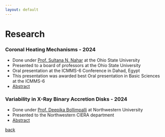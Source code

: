 ```yaml
---
layout: default
---
```


# Research

### Coronal Heating Mechanisms - 2024

*   Done under [Prof. Sultana N. Nahar](https://www.astronomy.ohio-state.edu/nahar.1) at the Ohio State University
*   Presented to a board of professors at the Ohio State University
*   Oral presentation at the ICMMS-6 Conference in Dahad, Egypt
*   This presentation was awarded best Oral presentation in Basic Sciences at the ICMMS-6
*   [Abstract](https://docs.google.com/document/d/e/2PACX-1vT4kX6wl8aLUzQDJlQpe2GhItHDFevkrRXZ6M47o6AsrnrinW0kule-e5fSAF0TJjmJKL3-fmIN2tdh/pub)


### Variability in X-Ray Binary Accretion Disks - 2024

*    Done under [Prof. Deepika Bollimpalli](https://anandadeepika28.wixsite.com/my-site) at Northwestern University
*    Presented to the Northwestern CIERA department
*    [Abstract](https://docs.google.com/document/d/e/2PACX-1vTfBI3YzzjcVTqZGEj6_aZccVHzNnMmhfE7ZQXL5_GTGwhgp8TNKvr-KrCU4rk7v8n-3yoLNYYrG98h/pub)

[back](./)
